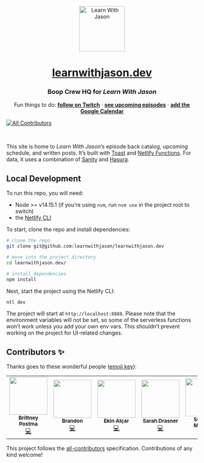 <p align="center">
  <a href="https://www.learnwithjason.dev">
    <img src="https://res.cloudinary.com/jlengstorf/image/upload/q_auto,f_auto,w_240/v1579281727/lwj/learn-with-jason.png" alt="Learn With Jason" width="120" />
  </a>
</p>
<h1 align="center">
   <a href="https://www.learnwithjason.dev">learnwithjason.dev</a>
</h1>
<h3 align="center">
  Boop Crew HQ for <em>Learn With Jason</em>
</h3>
<p align="center">
  Fun things to do: 
  <a href="https://twitch.tv/jlengstorf"><strong>follow on Twitch</strong></a> · 
  <a href="https://lwj.dev/schedule"><strong>see upcoming episodes</strong></a> · 
  <a href="https://www.learnwithjason.dev/calendar"><strong>add the Google Calendar</strong></a> 
</p>

<!-- ALL-CONTRIBUTORS-BADGE:START - Do not remove or modify this section -->
[![All Contributors](https://img.shields.io/badge/all_contributors-7-orange.svg?style=flat-square)](#contributors-)
<!-- ALL-CONTRIBUTORS-BADGE:END -->

&nbsp;

This site is home to _Learn With Jason_’s episode back catalog, upcoming schedule, and written posts. It’s built with [Toast](https://toast.dev) and [Netlify Functions](https://www.netlify.com/products/functions/?utm_campaign=devex-jl&utm_source=github&utm_medium=readme&utm_content=functions-jl). For data, it uses a combination of [Sanity](https://www.sanity.io/) and [Hasura](https://hasura.io/).

## Local Development

To run this repo, you will need:

- Node >= v14.15.1 (if you’re using `nvm`, run `nvm use` in the project root to switch)
- the [Netlify CLI](https://docs.netlify.com/cli/get-started/?utm_campaign=devex-jl&utm_source=github&utm_medium=readme&utm_content=cli-jl)

To start, clone the repo and install dependencies:

```bash
# clone the repo
git clone git@github.com:learnwithjason/learnwithjason.dev

# move into the project directory
cd learnwithjason.dev/

# install dependencies
npm install
```

Next, start the project using the Netlify CLI:

```bash
ntl dev
```

The project will start at `http://localhost:8888`. Please note that the environment variables will not be set, so some of the serverless functions won’t work unless you add your own env vars. This shouldn’t prevent working on the project for UI-related changes.

## Contributors ✨

Thanks goes to these wonderful people ([emoji key](https://allcontributors.org/docs/en/emoji-key)):

<!-- ALL-CONTRIBUTORS-LIST:START - Do not remove or modify this section -->
<!-- prettier-ignore-start -->
<!-- markdownlint-disable -->
<table>
  <tr>
    <td align="center"><a href="http://www.bdesigned.dev"><img src="https://avatars2.githubusercontent.com/u/45889730?v=4?s=100" width="100px;" alt=""/><br /><sub><b>Brittney Postma</b></sub></a><br /><a href="https://github.com/learnwithjason/learnwithjason.dev/commits?author=brittneypostma" title="Code">💻</a></td>
    <td align="center"><a href="https://brandonroberts.dev"><img src="https://avatars3.githubusercontent.com/u/42211?v=4?s=100" width="100px;" alt=""/><br /><sub><b>Brandon</b></sub></a><br /><a href="https://github.com/learnwithjason/learnwithjason.dev/commits?author=brandonroberts" title="Code">💻</a></td>
    <td align="center"><a href="https://ekinalcar.com"><img src="https://avatars1.githubusercontent.com/u/31273861?v=4?s=100" width="100px;" alt=""/><br /><sub><b>Ekin Alçar</b></sub></a><br /><a href="https://github.com/learnwithjason/learnwithjason.dev/commits?author=ekinalcar" title="Code">💻</a></td>
    <td align="center"><a href="https://sarah.dev"><img src="https://avatars1.githubusercontent.com/u/2281088?v=4?s=100" width="100px;" alt=""/><br /><sub><b>Sarah Drasner</b></sub></a><br /><a href="https://github.com/learnwithjason/learnwithjason.dev/commits?author=sdras" title="Code">💻</a></td>
    <td align="center"><a href="https://medium.com/@seif.sayed"><img src="https://avatars1.githubusercontent.com/u/16223724?v=4?s=100" width="100px;" alt=""/><br /><sub><b>Seifeldin Mahjoub</b></sub></a><br /><a href="#maintenance-seifsay3d" title="Maintenance">🚧</a></td>
    <td align="center"><a href="http://benmyers.dev"><img src="https://avatars1.githubusercontent.com/u/18060369?v=4?s=100" width="100px;" alt=""/><br /><sub><b>Ben Myers</b></sub></a><br /><a href="#a11y-BenDMyers" title="Accessibility">️️️️♿️</a></td>
    <td align="center"><a href="http://www.bencodezen.io"><img src="https://avatars.githubusercontent.com/u/4836334?v=4?s=100" width="100px;" alt=""/><br /><sub><b>Ben Hong</b></sub></a><br /><a href="https://github.com/learnwithjason/learnwithjason.dev/commits?author=bencodezen" title="Code">💻</a></td>
  </tr>
</table>

<!-- markdownlint-restore -->
<!-- prettier-ignore-end -->

<!-- ALL-CONTRIBUTORS-LIST:END -->

This project follows the [all-contributors](https://github.com/all-contributors/all-contributors) specification. Contributions of any kind welcome!
